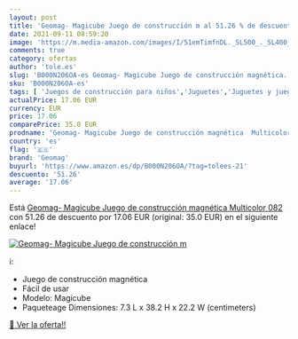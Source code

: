 ```yaml
---
layout: post
title: 'Geomag- Magicube Juego de construcción m al 51.26 % de descuento'
date: 2021-09-11 08:59:20
image: 'https://m.media-amazon.com/images/I/51emTimfnDL._SL500_._SL400_.jpg'
comments: true
category: ofertas
author: 'tole.es'
slug: 'B000N206OA-es Geomag- Magicube Juego de construcción magnética...'
sku: 'B000N206OA-es'
tags: [ 'Juegos de construcción para niños','Juguetes','Juguetes y juegos','Sets de construcción magnéticas','geomag','geomag-', ]
actualPrice: 17.06 EUR
currency: EUR
price: 17.06
comparePrice: 35.0 EUR
prodname: 'Geomag- Magicube Juego de construcción magnética  Multicolor  082 '
country: 'es'
flag: '🇪🇸'
brand: 'Geomag'
buyurl: 'https://www.amazon.es/dp/B000N206OA/?tag=tolees-21'
descuento: '51.26'
average: '17.06'
---
```


Está [Geomag- Magicube Juego de construcción magnética  Multicolor  082 ](https://www.amazon.es/dp/B000N206OA/?tag=tolees-21) con 51.26 de descuento por 17.06 EUR (original: 35.0 EUR) en el siguiente enlace!

[![Geomag- Magicube Juego de construcción m](https://m.media-amazon.com/images/I/51emTimfnDL._SL500_._SL400_.jpg)](https://www.amazon.es/dp/B000N206OA/?tag=tolees-21)

ℹ️:

- Juego de construcción magnética
- Fácil de usar
- Modelo: Magicube
- Paqueteage Dimensiones: 7.3 L x 38.2 H x 22.2 W (centimeters)

[🛒 Ver la oferta!!](https://www.amazon.es/dp/B000N206OA/?tag=tolees-21)
